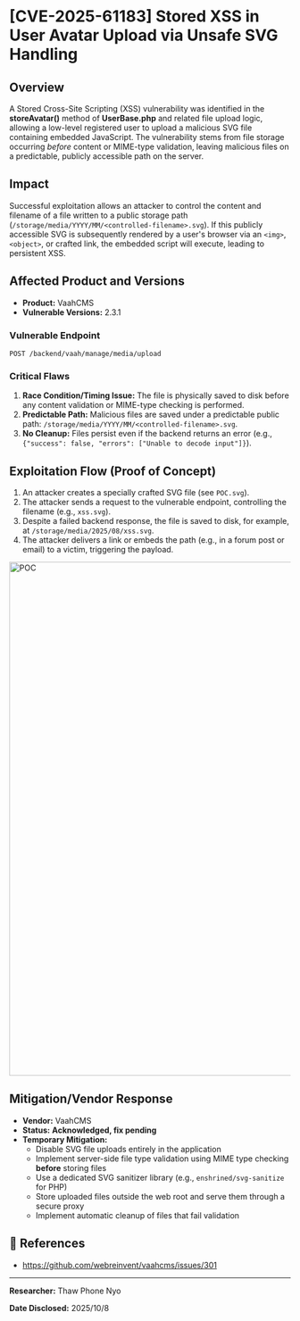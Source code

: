 # [CVE-2025-61183] Stored XSS in User Avatar Upload via Unsafe SVG Handling

## Overview
A Stored Cross-Site Scripting (XSS) vulnerability was identified in the **storeAvatar()** method of **UserBase.php** and related file upload logic, allowing a low-level registered user to upload a malicious SVG file containing embedded JavaScript. The vulnerability stems from file storage occurring *before* content or MIME-type validation, leaving malicious files on a predictable, publicly accessible path on the server.

## Impact
Successful exploitation allows an attacker to control the content and filename of a file written to a public storage path (`/storage/media/YYYY/MM/<controlled-filename>.svg`). If this publicly accessible SVG is subsequently rendered by a user's browser via an `<img>`, `<object>`, or crafted link, the embedded script will execute, leading to persistent XSS.

## Affected Product and Versions
* **Product:** VaahCMS
* **Vulnerable Versions:** 2.3.1

### Vulnerable Endpoint
`POST /backend/vaah/manage/media/upload`

### Critical Flaws
1.  **Race Condition/Timing Issue:** The file is physically saved to disk before any content validation or MIME-type checking is performed.
2.  **Predictable Path:** Malicious files are saved under a predictable public path: `/storage/media/YYYY/MM/<controlled-filename>.svg`.
3.  **No Cleanup:** Files persist even if the backend returns an error (e.g., `{"success": false, "errors": ["Unable to decode input"]}`).

## Exploitation Flow (Proof of Concept)

1.  An attacker creates a specially crafted SVG file (see `POC.svg`).
2.  The attacker sends a request to the vulnerable endpoint, controlling the filename (e.g., `xss.svg`).
3.  Despite a failed backend response, the file is saved to disk, for example, at `/storage/media/2025/08/xss.svg`.
4.  The attacker delivers a link or embeds the path (e.g., in a forum post or email) to a victim, triggering the payload.
   <img width="1920" height="921" alt="POC" src="https://github.com/user-attachments/assets/f71b2f93-910a-4d0b-9859-43a23c80d0dd" />

## Mitigation/Vendor Response
* **Vendor:** VaahCMS
* **Status:** **Acknowledged, fix pending**
* **Temporary Mitigation:**
  * Disable SVG file uploads entirely in the application
  * Implement server-side file type validation using MIME type checking **before** storing files
  * Use a dedicated SVG sanitizer library (e.g., `enshrined/svg-sanitize` for PHP)
  * Store uploaded files outside the web root and serve them through a secure proxy
  * Implement automatic cleanup of files that fail validation

## 🔗 References
* https://github.com/webreinvent/vaahcms/issues/301

---
**Researcher:** Thaw Phone Nyo

**Date Disclosed:** 2025/10/8

